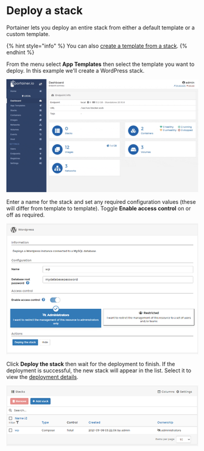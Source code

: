 # Deploy a stack

Portainer lets you deploy an entire stack from either a default template or a custom template.

{% hint style="info" %}
You can also [create a template from a stack](../stacks/template.md).
{% endhint %}

From the menu select **App Templates** then select the template you want to deploy. In this example we'll create a WordPress stack.

![](../../../.gitbook/assets/templates-deploy-stack-1.gif)

Enter a name for the stack and set any required configuration values \(these will differ from template to template\). Toggle **Enable access control** on or off as required.

![](../../../.gitbook/assets/templates-deploy-stack-2.png)

Click **Deploy the stack** then wait for the deployment to finish. If the deployment is successful, the new stack will appear in the list. Select it to view the [deployment details](../stacks/edit.md).

![](../../../.gitbook/assets/templates-deploy-stack-3.png)


